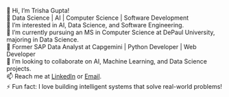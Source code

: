 👋 Hi, I’m Trisha Gupta!  
🚀 Data Science | AI | Computer Science | Software Development  
👀 I’m interested in AI, Data Science, and Software Engineering.  
🌱 I’m currently pursuing an MS in Computer Science at DePaul University, majoring in Data Science.  
💼 Former SAP Data Analyst at Capgemini | Python Developer | Web Developer  
💞️ I’m looking to collaborate on AI, Machine Learning, and Data Science projects.  
📫 Reach me at [LinkedIn](https://www.linkedin.com/in/trishaagupta) or [Email](mailto:your.email@example.com).  
⚡ Fun fact: I love building intelligent systems that solve real-world problems!  
